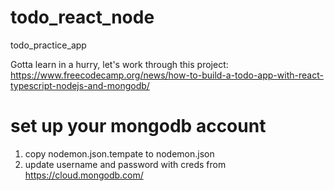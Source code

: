 # todo_react_node
todo_practice_app

Gotta learn in a hurry, let's work through this project: 
https://www.freecodecamp.org/news/how-to-build-a-todo-app-with-react-typescript-nodejs-and-mongodb/


# set up your mongodb account
1. copy nodemon.json.tempate to nodemon.json
2. update username and password with creds from https://cloud.mongodb.com/


